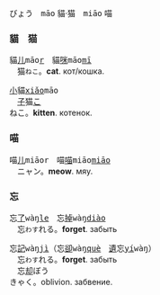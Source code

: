 

<kbd>びょう</kbd>　<samp>māo</samp> 貓·猫　<samp>miāo</samp> 喵   




### <span lang=zh-tw>貓　猫</span>

貓[儿]()<samp>māo[r]()</samp>　貓[咪]()<samp>māo[mī]()</samp>   
　猫`ねこ`。**cat**.&nbsp;кот/кошка.   

[小]()貓<samp>[xiǎo]()māo</samp>   
　[子]()猫<kbd>[こ]()<br>ねこ</kbd>。**kitten**.&nbsp;котенок.

### <span lang=zh-tw>喵</span>

喵[儿]()<samp>miāor</samp>　喵[喵]()<samp>miāo[miāo]()</samp>   
　ニャン。**meow**.&nbsp;мяу.   


### <span lang=zh-tw>忘</span>　
忘[了]()<samp>wàŋ[le]()</samp>　忘[掉]()<samp>wàŋ[diào]()</samp>   
　忘`わす`れる。**forget**.&nbsp;забыть   

忘[記]()<samp>wàŋ[jì]()</samp>（忘[卻]()<samp>wàŋ[què]()</samp>　[遺]()忘<samp>[yí]()wàŋ</samp>）  
　忘`わす`れる。**forget**.&nbsp;забыть  
　忘[却]()<kbd>ぼう<br>きゃく</kbd>。oblivion.&nbsp;забвение.


 
